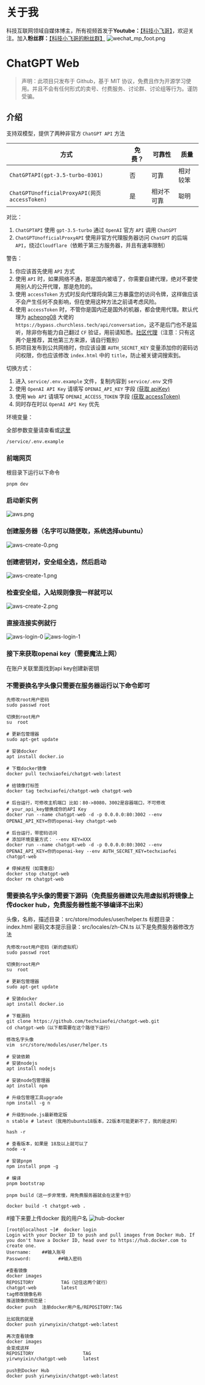 # 关于我
科技互联网领域自媒体博主，所有视频首发于**Youtube：**[【科技小飞哥】](https://www.youtube.com/@techxiaofei)，欢迎关注。加入**粉丝群：**[【科技小飞哥的粉丝群】](https://t.me/+m0d7_ft5Utw2MzY1)
![wechat_mp_foot.png](./docs/wechat_mp_foot.png)

# ChatGPT Web

> 声明：此项目只发布于 Github，基于 MIT 协议，免费且作为开源学习使用。并且不会有任何形式的卖号、付费服务、讨论群、讨论组等行为。谨防受骗。


## 介绍

支持双模型，提供了两种非官方 `ChatGPT API` 方法

| 方式                                          | 免费？ | 可靠性     | 质量 |
| --------------------------------------------- | ------ | ---------- | ---- |
| `ChatGPTAPI(gpt-3.5-turbo-0301)`                           | 否     | 可靠       | 相对较笨 |
| `ChatGPTUnofficialProxyAPI(网页 accessToken)` | 是     | 相对不可靠 | 聪明 |

对比：
1. `ChatGPTAPI` 使用 `gpt-3.5-turbo` 通过 `OpenAI` 官方 `API` 调用 `ChatGPT`
2. `ChatGPTUnofficialProxyAPI` 使用非官方代理服务器访问 `ChatGPT` 的后端`API`，绕过`Cloudflare`（依赖于第三方服务器，并且有速率限制）

警告：
1. 你应该首先使用 `API` 方式
2. 使用 `API` 时，如果网络不通，那是国内被墙了，你需要自建代理，绝对不要使用别人的公开代理，那是危险的。
3. 使用 `accessToken` 方式时反向代理将向第三方暴露您的访问令牌，这样做应该不会产生任何不良影响，但在使用这种方法之前请考虑风险。
4. 使用 `accessToken` 时，不管你是国内还是国外的机器，都会使用代理。默认代理为 [acheong08](https://github.com/acheong08) 大佬的 `https://bypass.churchless.tech/api/conversation`，这不是后门也不是监听，除非你有能力自己翻过 `CF` 验证，用前请知悉。[社区代理](https://github.com/transitive-bullshit/chatgpt-api#reverse-proxy)（注意：只有这两个是推荐，其他第三方来源，请自行甄别）
5. 把项目发布到公共网络时，你应该设置 `AUTH_SECRET_KEY` 变量添加你的密码访问权限，你也应该修改 `index.html` 中的 `title`，防止被关键词搜索到。

切换方式：
1. 进入 `service/.env.example` 文件，复制内容到 `service/.env` 文件
2. 使用 `OpenAI API Key` 请填写 `OPENAI_API_KEY` 字段 [(获取 apiKey)](https://platform.openai.com/overview)
3. 使用 `Web API` 请填写 `OPENAI_ACCESS_TOKEN` 字段 [(获取 accessToken)](https://chat.openai.com/api/auth/session)
4. 同时存在时以 `OpenAI API Key` 优先

环境变量：

全部参数变量请查看或[这里](#环境变量)

```
/service/.env.example
```



### 前端网页
根目录下运行以下命令
```shell
pnpm dev
```

### 启动新实例
![aws.png](./docs/aws.png)
### 创建服务器（名字可以随便取，系统选择ubuntu）
![aws-create-0.png](./docs/aws-create-0.png)
### 创建密钥对，安全组全选，然后启动
![aws-create-1.png](./docs/aws-create-1.png)
### 检查安全组，入站规则像我一样就可以
![aws-create-2.png](./docs/aws-create-2.png)
### 直接连接实例就行
![aws-login-0](./docs/aws-login-0.png)
![aws-login-1](./docs/aws-login-1.png)

### 接下来获取openai key（需要魔法上网）
在账户关联里面找到api key创建新密钥
### 不需要换名字头像只需要在服务器运行以下命令即可
```shell
先修改root用户密码
sudo passwd root

切换到root用户
su  root

# 更新包管理器
sudo apt-get update

# 安装docker
apt install docker.io

# 下载docker镜像
docker pull techxiaofei/chatgpt-web:latest

# 给镜像打标签
docker tag techxiaofei/chatgpt-web chatgpt-web

# 后台运行，可修改主机端口 比如：80->8080，3002是容器端口，不可修改
# your_api_key替换成你的API Key
docker run --name chatgpt-web -d -p 0.0.0.0:80:3002 --env OPENAI_API_KEY=你的openai-key chatgpt-web

# 后台运行，带密码访问
# 添加环境变量方式： --env KEY=XXX
docker run --name chatgpt-web -d -p 0.0.0.0:80:3002 --env OPENAI_API_KEY=你的openai-key --env AUTH_SECRET_KEY=techxiaofei chatgpt-web

# 停掉进程（如需重启）
docker stop chatgpt-web
docker rm chatgpt-web
```

### 需要换名字头像的需要下源码（免费服务器建议先用虚拟机将镜像上传docker hub，免费服务器性能不够编译不出来）
头像，名称，描述目录：src/store/modules/user/helper.ts
标题目录：index.html
密码文本提示目录：src/locales/zh-CN.ts
以下是免费服务器修改方法
```shell
先修改root用户密码（新的虚拟机）
sudo passwd root

切换到root用户
su  root

# 更新包管理器
sudo apt-get update

# 安装docker
apt install docker.io

# 下载源码
git clone https://github.com/techxiaofei/chatgpt-web.git
cd chatgpt-web（以下都需要在这个路径下运行）

修改名字头像
vim  src/store/modules/user/helper.ts

# 安装依赖
# 安装nodejs
apt install nodejs

# 安装node包管理器
apt install npm

# 升级包管理工具upgrade
npm install -g n

# 升级到node.js最新稳定版
n stable # latest（我用的ubuntu18版本，22版本可能更新不了，我的是这样）

hash -r

# 查看版本，如果是 18及以上就可以了
node -v

# 安装pnpm
npm install pnpm -g

# 编译
pnpm bootstrap

pnpm build（这一步非常慢，用免费服务器就会在这里卡住）

docker build -t chatgpt-web .

```

#接下来要上传docker
我的用户名
![hub-docker](./docs/hub-docker.png)
```shell
[root@localhost ~]#  docker login
Login with your Docker ID to push and pull images from Docker Hub. If you don't have a Docker ID, head over to https://hub.docker.com to create one.
Username:    ##输入账号
Password:          ##输入密码

```

```shell
#查看镜像
docker images 
REPOSITORY          TAG（记住这两个就行）
chatgpt-web         latest
tag修改镜像名称
推送镜像的规范是：
docker push  注册docker用户名/REPOSITORY:TAG 

比如我的就是
docker push yirwnyixin/chatgpt-web:latest

再次查看镜像
docker images 
会变成这样
REPOSITORY                  TAG
yirwnyixin/chatgpt-web      latest

push到Docker Hub
docker push yirwnyixin/chatgpt-web:latest
```




